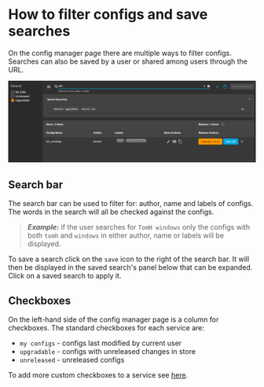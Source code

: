 # How to filter configs and save searches
On the config manager page there are multiple ways to filter configs. Searches can also be saved by a user or shared among users through the URL.

<img src="../screenshots/filtering_and_saving.png" alt="drawing"/>

## Search bar
The search bar can be used to filter for: author, name and labels of configs. The words in the search will all be checked against the configs.

> **_Example:_** if the user searches for `TomH windows` only the configs with both `tomh` and `windows` in either author, name or labels will be displayed.

To save a search click on the `save` icon to the right of the search bar. It will then be displayed in the saved search's panel below that can be expanded. Click on a saved search to apply it. 

## Checkboxes
On the left-hand side of the config manager page is a column for checkboxes. The standard checkboxes for each service are:
- `my configs` - configs last modified by current user
- `upgradable` - configs with unreleased changes in store
- `unreleased` - unreleased configs

To add more custom checkboxes to a service see [here](./how_to_use_ui_bootstrap_file.md).

